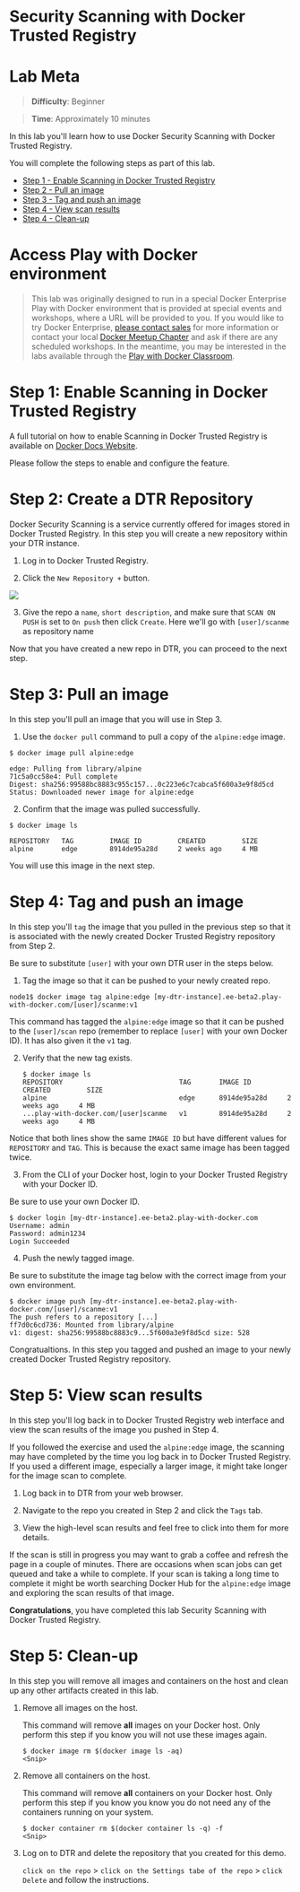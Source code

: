 # Security Scanning with Docker Trusted Registry

# Lab Meta

> **Difficulty**: Beginner

> **Time**: Approximately 10 minutes

In this lab you'll learn how to use Docker Security Scanning with Docker
Trusted Registry.

You will complete the following steps as part of this lab.

- [Step 1 - Enable Scanning in Docker Trusted Registry](#registry)
- [Step 2 - Pull an image](#pull)
- [Step 3 - Tag and push an image](#tag_push)
- [Step 4 - View scan results](#results)
- [Step 4 - Clean-up](#clean)

# Access Play with Docker environment

> This lab was originally designed to run in a special Docker Enterprise Play with Docker environment that is provided at special events and workshops, where a URL will be provided to you. If you would like to try Docker Enterprise, [please contact sales](https://www.docker.com/company/contact-sales) for more information or contact your local [Docker Meetup Chapter](https://events.docker.com/chapters/) and ask if there are any scheduled workshops. In the meantime, you may be interested in the labs available through the [Play with Docker Classroom](https://training.play-with-docker.com).

# <a name="registry"></a>Step 1: Enable Scanning in Docker Trusted Registry

A full tutorial on how to enable Scanning in Docker Trusted Registry is
available on [Docker Docs
Website](https://docs.docker.com/ee/dtr/admin/configure/set-up-vulnerability-scans/#enable-dtr-security-scanning).

Please follow the steps to enable and configure the feature.

# <a name="repo"></a>Step 2: Create a DTR Repository

Docker Security Scanning is a service currently offered for images stored in
Docker Trusted Registry. In this step you will create a new repository within your DTR instance.

1. Log in to Docker Trusted Registry.

2. Click the `New Repository +` button.

  ![](images/scan1.png)

3. Give the repo a `name`, `short description`, and make sure that
`SCAN ON PUSH` is set to `On push` then click `Create`. Here we'll go with
`[user]/scanme` as repository name 

Now that you have created a new repo in DTR, you can proceed to
the next step.

# <a name="pull"></a>Step 3: Pull an image

In this step you'll pull an image that you will use in Step 3.

1. Use the `docker pull` command to pull a copy of the `alpine:edge` image.

  ```
  $ docker image pull alpine:edge

  edge: Pulling from library/alpine
  71c5a0cc58e4: Pull complete
  Digest: sha256:99588bc8883c955c157...0c223e6c7cabca5f600a3e9f8d5cd
  Status: Downloaded newer image for alpine:edge
  ```

2. Confirm that the image was pulled successfully.

  ```
  $ docker image ls

  REPOSITORY   TAG         IMAGE ID         CREATED         SIZE
  alpine       edge        8914de95a28d     2 weeks ago     4 MB
  ```

You will use this image in the next step.


# <a name="tag_push"></a>Step 4: Tag and push an image

In this step you'll `tag` the image that you pulled in the previous step so
that it is associated with the newly created Docker Trusted Registry
repository from Step 2.

Be sure to substitute `[user]` with your own DTR user in the steps below.

1. Tag the image so that it can be pushed to your newly created repo.

  ```
  node1$ docker image tag alpine:edge [my-dtr-instance].ee-beta2.play-with-docker.com/[user]/scanme:v1
  ```

  This command has tagged the `alpine:edge` image so that it can be pushed to
  the `[user]/scan` repo (remember to replace `[user]` with your
  own Docker ID). It has also given it the `v1` tag.

2. Verify that the new tag exists.

   ```
   $ docker image ls
   REPOSITORY                             TAG       IMAGE ID         CREATED         SIZE
   alpine                                 edge      8914de95a28d     2 weeks ago     4 MB
   ...play-with-docker.com/[user]scanme   v1        8914de95a28d     2 weeks ago     4 MB
   ```

  Notice that both lines show the same `IMAGE ID` but have different values for
  `REPOSITORY` and `TAG`. This is because the exact same image has been tagged
  twice.

3. From the CLI of your Docker host, login to your Docker Trusted Registry with your Docker ID.

  Be sure to use your own Docker ID.

  ```
  $ docker login [my-dtr-instance].ee-beta2.play-with-docker.com
  Username: admin
  Password: admin1234
  Login Succeeded
  ```

4. Push the newly tagged image.

  Be sure to substitute the image tag below with the correct image from your
  own environment.

  ```
  $ docker image push [my-dtr-instance].ee-beta2.play-with-docker.com/[user]/scanme:v1
  The push refers to a repository [...]
  ff7d0c6cd736: Mounted from library/alpine
  v1: digest: sha256:99588bc8883c9...5f600a3e9f8d5cd size: 528
  ```

Congratualtions. In this step you tagged and pushed an image to your newly
created Docker Trusted Registry repository.

# <a name="results"></a>Step 5: View scan results

In this step you'll log back in to Docker Trusted Registry web interface and view the scan results of the
image you pushed in Step 4.

If you followed the exercise and used the `alpine:edge` image, the scanning
may have completed by the time you log back in to Docker Trusted Registry. If you used a
different image, especially a larger image, it might take longer for the image
scan to complete.

1. Log back in to DTR from your web browser.

2. Navigate to the repo you created in Step 2 and click the `Tags` tab.

3. View the high-level scan results and feel free to click into them for more
details.

  If the scan is still in progress you may want to grab a coffee and refresh
  the page in a couple of minutes. There are occasions when scan jobs can get
  queued and take a while to complete. If your scan is taking a long time to
  complete it might be worth searching Docker Hub for the `alpine:edge` image
  and exploring the scan results of that image.

**Congratulations**, you have completed this lab Security Scanning with Docker
Trusted Registry.

# <a name="clean"></a>Step 5: Clean-up

In this step you will remove all images and containers on the host and clean up any other artifacts created in this lab.


1. Remove all images on the host.

   This command will remove **all** images on your Docker host. Only perform this step if you know you will not use these images again.

   ```
   $ docker image rm $(docker image ls -aq)
   <Snip>
   ```
2. Remove all containers on the host.

   This command will remove **all** containers on your Docker host. Only perform this step if you know you know you do not need any of the containers running on your system.

   ```
   $ docker container rm $(docker container ls -q) -f
   <Snip>
   ```

3. Log on to DTR and delete the repository that you created for this demo.

   `click on the repo` > `click on the Settings tabe of the repo` > `click Delete` and follow the instructions.

